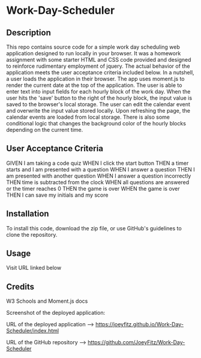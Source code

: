 # Work-Day-Scheduler
## Description
This repo contains source code for a simple work day scheduling web application designed to run locally in your browser. It was a homework assignment with some starter HTML and CSS code provided and designed to reinforce rudimentary employment of jquery. The actual behavior of the application meets the user acceptance criteria included below. In a nutshell, a user loads the application in their browser. The app uses moment.js to render the current date at the top of the application. The user is able to enter text into input fields for each hourly block of the work day. When the user hits the 'save' button to the right of the hourly block, the input value is saved to the browser's local storage. The user can edit the calendar event and overwrite the input value stored locally. Upon refreshing the page, the calendar events are loaded from local storage. There is also some conditional logic that changes the background color of the hourly blocks depending on the current time.

## User Acceptance Criteria
GIVEN I am taking a code quiz
WHEN I click the start button
THEN a timer starts and I am presented with a question
WHEN I answer a question
THEN I am presented with another question
WHEN I answer a question incorrectly
THEN time is subtracted from the clock
WHEN all questions are answered or the timer reaches 0
THEN the game is over
WHEN the game is over
THEN I can save my initials and my score

## Installation
To install this code, download the zip file, or use GitHub's guidelines to clone the repository.

## Usage
Visit URL linked below

## Credits
W3 Schools and Moment.js docs

Screenshot of the deployed application:


URL of the deployed application --> https://joeyfitz.github.io/Work-Day-Scheduler/index.html

URL of the GitHub repository --> https://github.com/JoeyFitz/Work-Day-Scheduler


